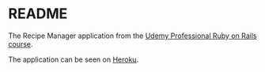 # README

The Recipe Manager application from the [Udemy Professional Ruby on Rails course](https://www.udemy.com/pro-rubyonrails/).

The application can be seen on [Heroku](https://buffet-car.herokuapp.com).

